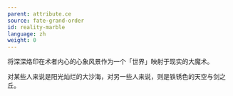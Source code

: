 ```yaml
---
parent: attribute.ce
source: fate-grand-order
id: reality-marble
language: zh
weight: 0
---
```


将深深烙印在术者内心的心象风景作为一个「世界」映射于现实的大魔术。

对某些人来说是阳光灿烂的大沙海，对另一些人来说，则是铁锈色的天空与剑之丘。

